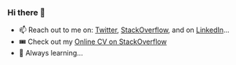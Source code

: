 ### Hi there 👋
- 📫 Reach out to me on: [Twitter](https://twitter.com/henryejemuta), [StackOverflow](https://stackoverflow.com/story/henryejemuta), and on [LinkedIn](https://www.linkedin.com/in/henryejemuta)...
- 🎟️ Check out my [Online CV on StackOverflow](https://stackoverflow.com/cv/henryejemuta)
- 🌱 Always learning...

<!--
**henryejemuta/henryejemuta** is a ✨ _special_ ✨ repository because its `README.md` (this file) appears on your GitHub profile.

Here are some ideas to get you started:

- 🔭 I’m currently working on ...
- 🌱 I’m currently learning ...
- 👯 I’m looking to collaborate on ...
- 🤔 I’m looking for help with ...
- 💬 Ask me about ...
- 📫 How to reach me: ...
- 😄 Pronouns: ...
- ⚡ Fun fact: ...
-->
